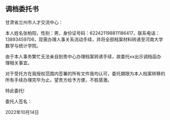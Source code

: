 ## 调档委托书

甘肃省兰州市人才交流中心：

本人姓名张柏阳，性别：男，身份证号码：622421198811186417，联系电话：13893459706，现需办理人事关系流动手续，并将全部档案材料转递至河南大学数学与统计学院。

由于本人事务繁忙无法亲自到贵中心办理档案转递手续，故委托xx出示调档函办理相关事宜。

对于受托方在我授权范围内签署的所有文件我均认可，委托期限为本人档案转移的所有手续办理完毕为止。望贵方给予方便，不胜感激。

特此委托!

委托人签名：

2022年10月14日